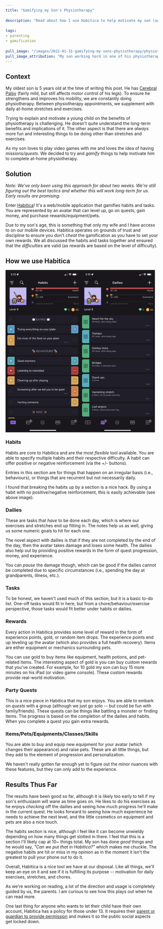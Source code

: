 ```yaml
---
title: "Gamifying my Son's Physiotherapy"

description: "Read about how I use Habitica to help motivate my son (age 5) to complete his at-home physiotherapy."

tags:
- parenting
- gamification

pull_image: "/images/2022-01-31-gamifying-my-sons-physiotherapy/physiotherapy.jpg"
pull_image_attribution: "My son working hard in one of his physiotherapy sessions."
---
```


## Context

My oldest son is 5 years old at the time of writing this post. He has [Cerebral Palsy](https://www.cdc.gov/ncbddd/cp/facts.html) (fairly mild, but still affects motor control of his legs). To ensure he strengthens and improves his mobility, we are constantly doing physiotherapy. Between physiotherapy appointments, we supplement with daily at-home stretches and exercises.

Trying to explain and motivate a young child on the benefits of physiotherapy is challenging. He doesn't quite understand the long-term benefits and implications of it. The other aspect is that there are _always_ more fun and interesting things to be doing other than stretches and exercises.

As my son loves to play video games with me and loves the idea of having _missions/quests_. We decided to try and _gamify_ things to help motivate him to complete at-home physiotherapy.

## Solution

_Note: We've only been using this approach for about two weeks. We're still figuring out the best tactics and whether this will work long-term for us. Early results are promising._

Enter [Habitica](https://habitica.com/)! It's a web/mobile application that gamifies habits and tasks. You are represented by an avatar that can level up, go on quests, gain money, and purchase rewards/equipment/pets.

Due to my son's age, this is something that only my wife and I have access to on our mobile devices. Habitica operates on grounds of trust and discipline to ensure you don't _cheat_ the gamification as you have to set your own rewards. We all discussed the habits and tasks together and ensured that the _difficulties_ are valid (as rewards are based on the level of difficulty).

## How we use Habitica

<div style="display: flex">
  <img src="/images/2022-01-31-gamifying-my-sons-physiotherapy/habitica-habits.png" style="width: 49%; height: 80%"/>
  <img src="/images/2022-01-31-gamifying-my-sons-physiotherapy/habitica-dailies.png" style="width: 49%; height: 80%"/>
</div>

### Habits

Habits are core to Habitica and are the most _flexible_ tool available. You are able to specify multiple habits and their respective difficulty. A habit can offer positive or negative reinforcement (via the +/- buttons).

Entries in this section are for things that happen on an irregular basis (i.e., behaviours), or things that are recurrent but not necessarily daily.

I found that breaking the habits up by a section is a nice hack. By using a habit with no positive/negative reinforcement, this is easily achievable (see above image).

### Dailies

These are tasks that _have_ to be done each day, which is where our exercises and stretches end up fitting in. The notes help us as well, giving us some numeric goals to hit for each one.

The novel aspect with dailies is that if they are not completed by the end of the day, then the avatar takes damage and loses some health. The dailies also help out by providing positive rewards in the form of quest progression, money, and experience.

You can _pause_ the damage though, which can be good if the dailies cannot be completed due to specific circumstances (i.e., spending the day at grandparents, illness, etc.).

### Tasks

To be honest, we haven't used much of this section, but it is a basic to-do list. One-off tasks would fit in here, but from a chore/behaviour/exercise perspective, those tasks would fit better under habits or dailies.

### Rewards

Every action in Habitica provides some level of reward in the form of experience points, gold, or random item drops. The experience points end up leveling up the avatar (which also provides a full health recovery). Items are either equipment or mechanics surrounding pets.

You can use gold to buy items like equipment, health potions, and pet-related items. The interesting aspect of gold is you can buy custom rewards that you've created. For example, for 10 gold my son can buy 15 more minutes on his iPad (or video game console). These custom rewards provide real-world motivation.

### Party Quests

This is a nice piece in Habitica that my son enjoys. You are able to embark on _quests_ with a group (although we just go solo -- but could be fun with family/friends). These quests can be things like battling a monster or finding items. The progress is based on the completion of the dailies and habits. When you complete a quest you gain extra rewards.

### Items/Pets/Equipments/Classes/Skills

You are able to buy and equip new equipment for your avatar (which changes their appearance) and raise pets. These are all little things, but they add to the element of progression and personalization.

We haven't really gotten far enough yet to figure out the minor nuances with these features, but they can only add to the experience.

## Results Thus Far

The results have been good so far, although it is likely too early to tell if my son's enthusiasm will wane as time goes on. He likes to do his exercises as he enjoys _checking_ off the dailies and seeing how much progress he'll make in the current quest. He looks forward to seeing how much experience he needs to achieve the next level, and the little cosmetics on equipment and pets are also a nice touch.

The habits section is nice, although I feel like it can become unwieldy depending on how many things get slotted in there. I feel that this is a section I'll likely cap at 10~ things total. My son has done _good_ things and he would say, _"Can we put that in Habitica?"_ which makes me chuckle. The negative habits are hit or miss in my opinion as in the moment it isn't the greatest to pull your phone out to do it.

Overall, Habitica is a nice tool we have at our disposal. Like all things, we'll keep an eye on it and see if it is fulfilling its purpose -- motivation for daily exercises, stretches, and chores.

As we're working on reading, a lot of the direction and usage is completely guided by us, the parents. I am curious to see how this plays out when he can read more.

One last thing for anyone who wants to let their child have their own account, Habitica has a policy for those under 13. It requires their [parent or guardian to provide permission](https://habitica.fandom.com/wiki/Children_Using_Habitica) and makes it so the public social aspects get locked down.
